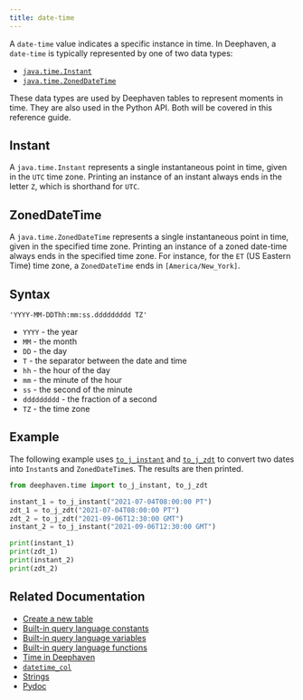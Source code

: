 ```yaml
---
title: date-time
---
```


A `date-time` value indicates a specific instance in time. In Deephaven, a `date-time` is typically represented by one of two data types:

- [`java.time.Instant`](https://docs.oracle.com/en/java/javase/17/docs/api/java.base/java/time/Instant.html)
- [`java.time.ZonedDateTime`](https://docs.oracle.com/en/java/javase/17/docs/api/java.base/java/time/ZonedDateTime.html)

These data types are used by Deephaven tables to represent moments in time. They are also used in the Python API. Both will be covered in this reference guide.

## Instant

A `java.time.Instant` represents a single instantaneous point in time, given in the `UTC` time zone. Printing an instance of an instant always ends in the letter `Z`, which is shorthand for `UTC`.

## ZonedDateTime

A `java.time.ZonedDateTime` represents a single instantaneous point in time, given in the specified time zone. Printing an instance of a zoned date-time always ends in the specified time zone. For instance, for the `ET` (US Eastern Time) time zone, a `ZonedDateTime` ends in `[America/New_York]`.

## Syntax

`'YYYY-MM-DDThh:mm:ss.ddddddddd TZ'`

- `YYYY` - the year
- `MM` - the month
- `DD` - the day
- `T` - the separator between the date and time
- `hh` - the hour of the day
- `mm` - the minute of the hour
- `ss` - the second of the minute
- `ddddddddd` - the fraction of a second
- `TZ` - the time zone

## Example

The following example uses [`to_j_instant`](../../time/datetime/to_j_instant.md) and [`to_j_zdt`](../../time/datetime/to_j_zdt.md) to convert two dates into `Instant`s and `ZonedDateTime`s. The results are then printed.

```python order=:log
from deephaven.time import to_j_instant, to_j_zdt

instant_1 = to_j_instant("2021-07-04T08:00:00 PT")
zdt_1 = to_j_zdt("2021-07-04T08:00:00 PT")
zdt_2 = to_j_zdt("2021-09-06T12:30:00 GMT")
instant_2 = to_j_instant("2021-09-06T12:30:00 GMT")

print(instant_1)
print(zdt_1)
print(instant_2)
print(zdt_2)
```

## Related Documentation

- [Create a new table](../../../how-to-guides/new-and-empty-table.md#new_table)
- [Built-in query language constants](../../../how-to-guides/built-in-constants.md)
- [Built-in query language variables](../../../how-to-guides/built-in-variables.md)
- [Built-in query language functions](../../../how-to-guides/built-in-functions.md)
- [Time in Deephaven](../../../conceptual/time-in-deephaven.md)
- [`datetime_col`](../../table-operations/create/dateTimeCol.md)
- [Strings](./strings.md)
- [Pydoc](/core/pydoc/code/deephaven.dtypes.html)
